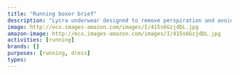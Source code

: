 ```yaml
---
title: "Running boxer brief"
description: "Lycra underwear designed to remove perspiration and avoid rubbing the crotch."
image: http://ecx.images-amazon.com/images/I/415s6GzjdDL.jpg
amazon-image: http://ecx.images-amazon.com/images/I/415s6GzjdDL.jpg
activities: [running]
brands: []
purposes: [running, dress]
types:
---
```

